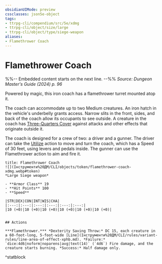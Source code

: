 ```yaml
---
obsidianUIMode: preview
cssclasses: json5e-object
tags:
- ttrpg-cli/compendium/src/5e/xdmg
- ttrpg-cli/object/size/large
- ttrpg-cli/object/type/siege-weapon
aliases:
- Flamethrower Coach
---
```

# Flamethrower Coach
%%-- Embedded content starts on the next line. --%%
*Source: Dungeon Master's Guide (2024) p. 96*  

Powered by magic, this iron coach has a flamethrower turret mounted atop it.

The coach can accommodate up to two Medium creatures. An iron hatch in the vehicle's underbelly grants access. Narrow slits in the front, sides, and back of the coach allow its occupants to see outside. A creature in the coach has [Three-Quarters Cover](Інструменти%20ДМ/CLI/tables/cover-xphb.md) against attacks and other effects that originate outside it.

The coach is designed for a crew of two: a driver and a gunner. The driver can take the [Utilize](Інструменти%20ДМ/CLI/rules/actions.md#Utilize) action to move and turn the coach, which has a Speed of 30 feet, using levers and pedals inside. The gunner can use the Flamethrower action to aim and fire it.

```ad-statblock
title: Flamethrower Coach
![](Інструменти%20ДМ/CLI/objects/token/flamethrower-coach-xdmg.webp#token)
*Large Siege weapon*

- **Armor Class** 19
- **Hit Points** 100
- **Speed** 

|STR|DEX|CON|INT|WIS|CHA|
|:---:|:---:|:---:|:---:|:---:|:---:|
|10 (+0)|10 (+0)|10 (+0)|10 (+0)|10 (+0)|10 (+0)|


## Actions

***Flamethrower.*** *Dexterity Saving Throw:* DC 15, each creature in a 60-foot-long, 5-foot-wide [Line](Інструменти%20ДМ/CLI/rules/variant-rules/line-area-of-effect-xphb.md). *Failure:* `dice:4d6|noform|noparens|avg|text(14)` (`4d6`) Fire damage, and the creature starts burning. *Success:* Half damage only.
```
^statblock